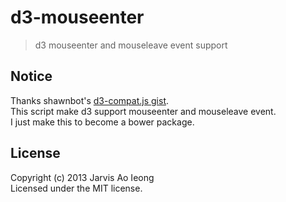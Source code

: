 # d3-mouseenter

> d3 mouseenter and mouseleave event support

## Notice

Thanks shawnbot's [d3-compat.js gist](https://gist.github.com/shawnbot/4166283).  
This script make d3 support mouseenter and mouseleave event.  
I just make this to become a bower package.

## License

Copyright (c) 2013 Jarvis Ao Ieong   
Licensed under the MIT license.
